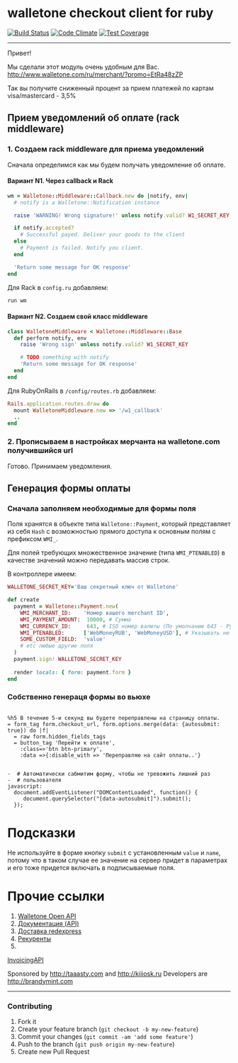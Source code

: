 # walletone checkout client for ruby

[![Build Status](https://travis-ci.org/BrandyMint/walletone.svg)](https://travis-ci.org/BrandyMint/walletone)
[![Code Climate](https://codeclimate.com/github/BrandyMint/walletone/badges/gpa.svg)](https://codeclimate.com/github/BrandyMint/walletone)
[![Test
Coverage](https://codeclimate.com/github/BrandyMint/walletone/badges/coverage.svg)](https://codeclimate.com/github/BrandyMint/walletone)

---

Привет!

Мы сделали этот модуль очень удобным для Вас. http://www.walletone.com/ru/merchant/?promo=EtRa48zZP

Так вы получите сниженный процент за прием платежей по картам visa/mastercard - 3,5%

## Прием уведомлений об оплате (rack middleware)

### 1. Создаем rack middleware для приема уведомлений

Сначала определимся как мы будем получать уведомление об оплате.

#### Вариант N1. Через callback и Rack

```ruby
wm = Walletone::Middleware::Callback.new do |notify, env|
  # notify is a Walletone::Notification instance

  raise 'WARNING! Wrong signature!' unless notify.valid? W1_SECRET_KEY

  if notify.accepted?
    # Successful payed. Deliver your goods to the client
  else
    # Payment is failed. Notify you client.
  end

  'Return some message for OK response'
end
```

Для Rack в `config.ru` добавляем:

```ruby
run wm
```

#### Вариант N2. Создаем свой класс middleware

```ruby
class WalletoneMiddleware < Walletone::Middleware::Base
  def perform notify, env
    raise 'Wrong sign' unless notify.valid? W1_SECRET_KEY

    # TODO something with notify
    'Return some message for OK response'
  end
end
```

Для RubyOnRails в `/config/routes.rb` добавляем:

```ruby
Rails.application.routes.draw do
  mount WalletoneMiddleware.new => '/w1_callback'
  ..
end
```

### 2. Прописываем в настройках мерчанта на walletone.com получившийся url

Готово. Принимаем уведомления.

## Генерация формы оплаты

### Сначала заполняем необходимые для формы поля

Поля хранятся в объекте типа `Walletone::Payment`, который представляет из 
себя `Hash` с возможностью прямого доступа к основным полям с префиксом `WMI_`.

Для полей требующих множественное значение (типа `WMI_PTENABLED`) в качестве
значений можно передавать массив строк.

В контроллере имеем:

```ruby
WALLETONE_SECRET_KEY='Ваш секретный ключ от Walletone'

def create
  payment = Walletone::Payment.new(
    WMI_MERCHANT_ID:    'Номер вашего merchant ID',
    WMI_PAYMENT_AMOUNT:  10000, # Сумма
    WMI_CURRENCY_ID:     643, # ISO номер валюты (По умолчанию 643 - Рубль),
    WMI_PTENABLED:      ['WebMoneyRUB', 'WebMoneyUSD'], # Указывать не обязательно
    SOME_CUSTOM_FIELD:  'value'
    # etc любые другие поля
  )
  payment.sign! WALLETONE_SECRET_KEY
  
  render locals: { form: payment.form }
end
```


### Собственно генераця формы во вьюхе

```haml

%h5 В течение 5-и секунд вы будете переправлены на страницу оплаты.
= form_tag form.checkout_url, form.options.merge(data: {autosubmit: true}) do |f|
  = raw form.hidden_fields_tags
  = button_tag 'Перейти к оплате', 
    :class=>'btn btn-primary',
    :data =>{:disable_with => 'Переправляю на сайт оплаты..'}


-  # Автоматически сабмитим форму, чтобы не тревожить лишний раз
-  # пользователя
javascript:
  document.addEventListener("DOMContentLoaded", function() {
     document.querySelector("[data-autosubmit]").submit();
  });
```

# Подсказки

Не используйте в форме кнопку `submit` с установленным `value` и `name`, потому что в
таком случае ее значение на сервер придет в параметрах и его тоже придется
включать в подписываемые поля.

# Прочие ссылки

1. [Walletone Open API](https://api.w1.ru/OpenApi/)
2. [Документация (API)](http://www.walletone.com/ru/merchant/documentation/)
3. [Доставка redexpress](http://www.walletone.com/en/merchant/delivery/about/)
4. [Рекуренты](https://docs.google.com/document/d/1_1HponT9Xv5dJ10Lqh23JyNGhqhNq9myb4xXl-gUOCI/pub?embedded=true)
5.
[InvoicingAPI](https://docs.google.com/document/d/18YaYbAwHo5jKCx88ox3okj1RJqcPF_2gSDdzpK2XHDI/pub?embedded=true)

Sponsored by http://taaasty.com and http://kiiiosk.ru
Developers are http://brandymint.com

---

### Contributing

1. Fork it
2. Create your feature branch (`git checkout -b my-new-feature`)
3. Commit your changes (`git commit -am 'add some feature'`)
4. Push to the branch (`git push origin my-new-feature`)
5. Create new Pull Request

